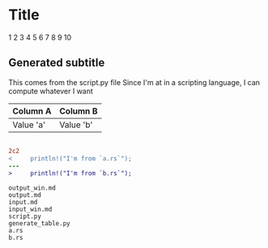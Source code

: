 # Title

1
2
3
4
5
6
7
8
9
10

## Generated subtitle
  This comes from the script.py file
  Since I'm at in a scripting language,
  I can compute whatever I want

| Column A | Column B |
|---|---|
| Value 'a' | Value 'b' |

```rust
```

```diff
2c2
<     println!("I'm from `a.rs`");
---
>     println!("I'm from `b.rs`");
```

```console
output_win.md
output.md
input.md
input_win.md
script.py
generate_table.py
a.rs
b.rs
```

